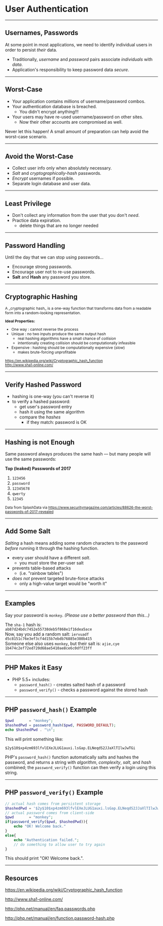 # User Authentication

---

## Usernames, Passwords

At some point in most applications, we need to identify individual users in order to persist _their_ data.

* Traditionally, _username_ and _password_ pairs associate _individuals_ with _data_.
* Application's responsibility to keep password data _secure_.

---

## Worst-Case

* Your application contains millions of username/password combos.
* Your authentication database is breached.
    - You didn't encrypt anything!!!
* Your users may have re-used username/password on other sites.
    - Now their other accounts are compromised as well.

Never let this happen!  A small amount of preparation can help avoid the worst-case scenario.

---

## Avoid the Worst-Case

* Collect user info only when absolutely necessary.
* _Salt_ and _cryptographically-hash_ passwords.
* _Encrypt_ usernames if possible.
* Separate login database and user data.

---

## Least Privilege

* Don't collect any information from the user that you don't _need_.
* Practice data expiration.
    - delete things that are no longer needed

---

## Password Handling

Until the day that we can stop using passwords...

* Encourage strong passwords.
* Encourage user not to re-use passwords.
* **Salt** and **Hash** any password you store.

---

## Cryptographic Hashing

<small style="font-size: 88%">
A _cryptographic hash_ is a one-way function that transforms data from a readable form into a random-looking representation.

**Ideal Properties:**

* One way : cannot reverse the process
* Unique : no two inputs produce the same output hash
    - real hashing algorithms have a small chance of _collision_
    - intentionally creating collision should be computationally infeasible
* Expensive : hashing should be computationally expensive (_slow_)
    - makes brute-forcing unprofitable

</small><small>
https://en.wikipedia.org/wiki/Cryptographic_hash_function<br>
http://www.sha1-online.com/
</small>

---

## Verify Hashed Password

* hashing is one-way (you can't reverse it)
* to verify a hashed password:
    - get user's password entry
    - hash it using the same algorithm
    - compare the _hashes_
        + if they match: password is OK

---

<!-- .slide: data-background="assets/images/sad-cloud.png" class="bg-box" -->

## Hashing is not Enough

Same password always produces the same hash &mdash; but many people will use the same passwords:

**Top (leaked) Passwords of 2017**

1. `123456`
2. `password`
3. `12345678`
4. `qwerty`
5. `12345`

<small>Data from SplashData via https://www.securitymagazine.com/articles/88626-the-worst-passwords-of-2017-revealed</small>

---

## Add Some Salt

_Salting_ a hash means adding some random characters to the password _before_ running it through the hashing function.  

* every user should have a different _salt_.
    - you must store the per-user salt
* prevents table-based attacks
    - (i.e. "rainbow tables")
* _does not_ prevent targeted brute-force attacks
    - only a high-value target would be "worth it"

---

## Examples

Say your password is `monkey`.  _(Please use a better password than this...)_

The `sha-1` hash is:<br>
`ab87d24bdc7452e55738deb5f868e1f16dea5ace`<br>
Now, say you add a random salt: `iervuadf`<br>
`d5c8151c76e3ef3cf4d15b7ebdb76885e380b415`<br>
Someone else also uses `monkey`, but their salt is: `ajie,cye`<br>
`1b474c2ef72ed720d68ae5410ae8ce6c0dff23ff`

---

## PHP Makes it Easy

* PHP 5.5+ includes:
    - `password_hash()` - creates salted hash of a password
    - `password_verify()` - checks a password against the stored hash

---

## PHP `password_hash()` Example

```php
$pwd       = "monkey";
$hashedPwd = password_hash($pwd, PASSWORD_DEFAULT);
echo $hashedPwd . "\n";
```
This will print something like:
```
$2y$10$xp4zm693lfvlEXeJLUG1auxi.lsGap.ELNeqdS2JJaXlTIlwJwTGi
```

PHP's `password_hash()` function automatically salts and hashes the password, and returns a string with _algorithm_, _complexity_, _salt_, and _hash_ combined; the `password_verify()` function can then verify a login using this string.

---

## PHP `password_verify()` Example

```php
// actual hash comes from persistent storage
$hashedPwd = '$2y$10$xp4zm693lfvlEXeJLUG1auxi.lsGap.ELNeqdS2JJaXlTIlwJwTGi';
// actual password comes from client-side
$pwd       = "monkey";
if(password_verify($pwd, $hashedPwd)){
    echo "OK! Welcome back."
}
else{
    echo "Authentication failed.";
    // do something to allow user to try again
}
```

This should print "OK! Welcome back.".

---

## Resources

https://en.wikipedia.org/wiki/Cryptographic_hash_function

http://www.sha1-online.com/

http://php.net/manual/en/faq.passwords.php

http://php.net/manual/en/function.password-hash.php
